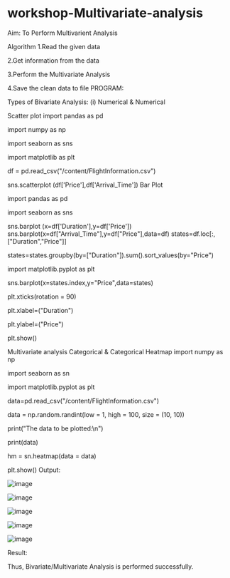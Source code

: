 # workshop-Multivariate-analysis

Aim:
To Perform Multivarient Analysis

Algorithm
1.Read the given data

2.Get information from the data

3.Perform the Multivariate Analysis

4.Save the clean data to file PROGRAM:


Types of Bivariate Analysis:
(i) Numerical & Numerical


Scatter plot
import pandas as pd

import numpy as np

import seaborn as sns

import matplotlib as plt

df = pd.read_csv("/content/FlightInformation.csv")

sns.scatterplot (df['Price'],df['Arrival_Time'])
Bar Plot

import pandas as pd

import seaborn as sns

sns.barplot (x=df['Duration'],y=df['Price']) 
sns.barplot(x=df["Arrival_Time"],y=df["Price"],data=df) 
states=df.loc[:,["Duration","Price"]]

states=states.groupby(by=["Duration"]).sum().sort_values(by="Price")

import matplotlib.pyplot as plt

sns.barplot(x=states.index,y="Price",data=states)

plt.xticks(rotation = 90)

plt.xlabel=("Duration")

plt.ylabel=("Price")

plt.show()


Multivariate analysis
Categorical & Categorical Heatmap
import numpy as np

import seaborn as sn

import matplotlib.pyplot as plt

data=pd.read_csv("/content/FlightInformation.csv")

data = np.random.randint(low = 1, high = 100, size = (10, 10))

print("The data to be plotted:\n")


print(data)

hm = sn.heatmap(data = data)

plt.show()
Output:

![image](https://user-images.githubusercontent.com/129851738/229983097-af4045b6-1f2b-4948-a1c6-d614abfe9a61.png)


![image](https://user-images.githubusercontent.com/129851738/229983163-246360c9-ff30-408a-9cd4-5564cea00053.png)


![image](https://user-images.githubusercontent.com/129851738/229983236-37e19267-630b-46eb-be63-cfedce89f1e1.png)


![image](https://user-images.githubusercontent.com/129851738/229983295-4eaa4508-1135-4da4-abde-b7da48eb3552.png)


![image](https://user-images.githubusercontent.com/129851738/229983340-dcbf2cd5-e090-4a5a-836d-e3d5f24ba778.png)


Result:

Thus, Bivariate/Multivariate Analysis is performed successfully.






